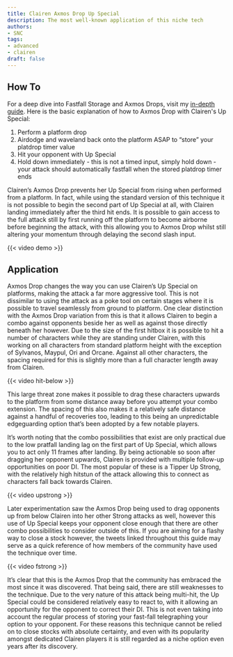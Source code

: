 ```yaml
---
title: Clairen Axmos Drop Up Special
description: The most well-known application of this niche tech
authors:
- SNC
tags:
- advanced
- clairen
draft: false
---
```


## How To

For a deep dive into Fastfall Storage and Axmos Drops, visit my [in-depth guide](https://docs.google.com/document/d/1tZLo8hJ38uXZYSS9K4WB-nsnYTeoeqYEr-IBYQ-R_XE). Here is the basic explanation of how to Axmos Drop with Clairen's Up Special:
1. Perform a platform drop
2. Airdodge and waveland back onto the platform ASAP to “store” your platdrop timer value
3. Hit your opponent with Up Special
4. Hold down immediately - this is not a timed input, simply hold down - your attack should automatically fastfall when the stored platdrop timer ends

Clairen’s Axmos Drop prevents her Up Special from rising when performed from a platform. In fact, while using the standard version of this technique it is not possible to begin the second part of Up Special at all, with Clairen landing immediately after the third hit ends. It is possible to gain access to the full attack still by first running off the platform to become airborne before beginning the attack, with this allowing you to Axmos Drop whilst still altering your momentum through delaying the second slash input.

{{< video demo >}}

## Application

Axmos Drop changes the way you can use Clairen’s Up Special on platforms, making the attack a far more aggressive tool. This is not dissimilar to using the attack as a poke tool on certain stages where it is possible to travel seamlessly from ground to platform. One clear distinction with the Axmos Drop variation from this is that it allows Clairen to begin a combo against opponents beside her as well as against those directly beneath her however. Due to the size of the first hitbox it is possible to hit a number of characters while they are standing under Clairen, with this working on all characters from standard platform height with the exception of Sylvanos, Maypul, Ori and Orcane. Against all other characters, the spacing required for this is slightly more than a full character length away from Clairen.

{{< video hit-below >}}

This large threat zone makes it possible to drag these characters upwards to the platform from some distance away before you attempt your combo extension. The spacing of this also makes it a relatively safe distance against a handful of recoveries too, leading to this being an unpredictable edgeguarding option that’s been adopted by a few notable players.

It’s worth noting that the combo possibilities that exist are only practical due to the low pratfall landing lag on the first part of Up Special, which allows you to act only 11 frames after landing. By being actionable so soon after dragging her opponent upwards, Clairen is provided with multiple follow-up opportunities on poor DI. The most popular of these is a Tipper Up Strong, with the relatively high hitstun of the attack allowing this to connect as characters fall back towards Clairen.

{{< video upstrong >}}

Later experimentation saw the Axmos Drop being used to drag opponents up from below Clairen into her other Strong attacks as well, however this use of Up Special keeps your opponent close enough that there are other combo possibilities to consider outside of this. If you are aiming for a flashy way to close a stock however, the tweets linked throughout this guide may serve as a quick reference of how members of the community have used the technique over time.

{{< video fstrong >}}

It’s clear that this is the Axmos Drop that the community has embraced the most since it was discovered. That being said, there are still weaknesses to the technique. Due to the very nature of this attack being multi-hit, the Up Special could be considered relatively easy to react to, with it allowing an opportunity for the opponent to correct their DI. This is not even taking into account the regular process of storing your fast-fall telegraphing your option to your opponent. For these reasons this technique cannot be relied on to close stocks with absolute certainty, and even with its popularity amongst dedicated Clairen players it is still regarded as a niche option even years after its discovery.
